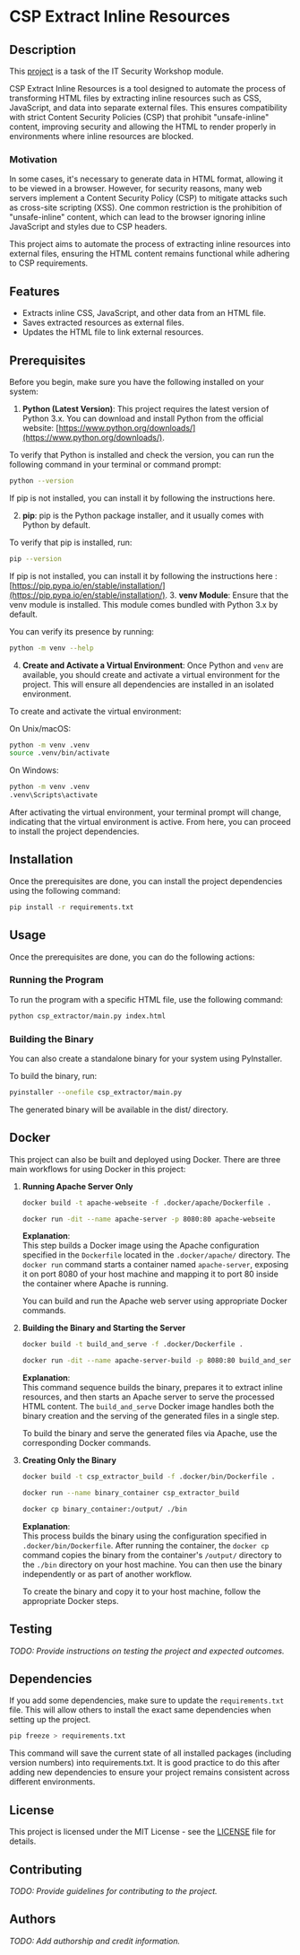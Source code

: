 # CSP Extract Inline Resources

## Description

This [project](https://sarwiki.informatik.hu-berlin.de/CSP:_Umwandlung_von_Inline_/_Internal_CSS,_JS_und_DATA_in_externe_Ressourcen) is a task of the IT Security Workshop module. 

CSP Extract Inline Resources is a tool designed to automate the process of transforming HTML files by extracting inline resources such as CSS, JavaScript, and data into separate external files. This ensures compatibility with strict Content Security Policies (CSP) that prohibit "unsafe-inline" content, improving security and allowing the HTML to render properly in environments where inline resources are blocked.

### Motivation

In some cases, it's necessary to generate data in HTML format, allowing it to be viewed in a browser. However, for security reasons, many web servers implement a Content Security Policy (CSP) to mitigate attacks such as cross-site scripting (XSS). One common restriction is the prohibition of "unsafe-inline" content, which can lead to the browser ignoring inline JavaScript and styles due to CSP headers.

This project aims to automate the process of extracting inline resources into external files, ensuring the HTML content remains functional while adhering to CSP requirements.

## Features
- Extracts inline CSS, JavaScript, and other data from an HTML file.
- Saves extracted resources as external files.
- Updates the HTML file to link external resources.

## Prerequisites

Before you begin, make sure you have the following installed on your system:

1. **Python (Latest Version)**: This project requires the latest version of Python 3.x. You can download and install Python from the official website: [https://www.python.org/downloads/](https://www.python.org/downloads/).

To verify that Python is installed and check the version, you can run the following command in your terminal or command prompt:

```bash
python --version
```
If pip is not installed, you can install it by following the instructions here.

2. **pip**: pip is the Python package installer, and it usually comes with Python by default. 

To verify that pip is installed, run:
```bash
pip --version
```
If pip is not installed, you can install it by following the instructions here : [https://pip.pypa.io/en/stable/installation/](https://pip.pypa.io/en/stable/installation/).
3. **venv Module**: Ensure that the venv module is installed. This module comes bundled with Python 3.x by default. 
 
You can verify its presence by running:
```bash
python -m venv --help
```
4. **Create and Activate a Virtual Environment**: Once Python and `venv` are available, you should create and activate a virtual environment for the project. This will ensure all dependencies are installed in an isolated environment.

To create and activate the virtual environment:

On Unix/macOS:
```bash
python -m venv .venv
source .venv/bin/activate
```
On Windows:
```bash
python -m venv .venv
.venv\Scripts\activate
```
After activating the virtual environment, your terminal prompt will change, indicating that the virtual environment is active. From here, you can proceed to install the project dependencies.

## Installation

Once the prerequisites are done, you can install the project dependencies using the following command:
```bash
pip install -r requirements.txt
```

## Usage
Once the prerequisites are done, you can do the following actions:

### Running the Program
To run the program with a specific HTML file, use the following command:
```bash
python csp_extractor/main.py index.html
```

### Building the Binary

You can also create a standalone binary for your system using PyInstaller.

To build the binary, run:
```bash
pyinstaller --onefile csp_extractor/main.py
```

The generated binary will be available in the dist/ directory.

## Docker

This project can also be built and deployed using Docker. There are three main workflows for using Docker in this project:

1. **Running Apache Server Only**
    ```bash
   docker build -t apache-webseite -f .docker/apache/Dockerfile .
   ```
    ```bash
   docker run -dit --name apache-server -p 8080:80 apache-webseite
   ```
   **Explanation**:  
   This step builds a Docker image using the Apache configuration specified in the `Dockerfile` located in the `.docker/apache/` directory. The `docker run` command starts a container named `apache-server`, exposing it on port 8080 of your host machine and mapping it to port 80 inside the container where Apache is running.

   You can build and run the Apache web server using appropriate Docker commands.

2. **Building the Binary and Starting the Server**
    ```bash
   docker build -t build_and_serve -f .docker/Dockerfile .
   ```
    ```bash
   docker run -dit --name apache-server-build -p 8080:80 build_and_serve
   ```
   **Explanation**:  
   This command sequence builds the binary, prepares it to extract inline resources, and then starts an Apache server to serve the processed HTML content. The `build_and_serve` Docker image handles both the binary creation and the serving of the generated files in a single step.

   To build the binary and serve the generated files via Apache, use the corresponding Docker commands.

3. **Creating Only the Binary**
    ```bash
   docker build -t csp_extractor_build -f .docker/bin/Dockerfile .
   ```
    ```bash
   docker run --name binary_container csp_extractor_build
   ```
    ```bash
   docker cp binary_container:/output/ ./bin 
   ```
   **Explanation**:  
   This process builds the binary using the configuration specified in `.docker/bin/Dockerfile`. After running the container, the `docker cp` command copies the binary from the container's `/output/` directory to the `./bin` directory on your host machine. You can then use the binary independently or as part of another workflow.

   To create the binary and copy it to your host machine, follow the appropriate Docker steps.

## Testing

_TODO: Provide instructions on testing the project and expected outcomes._

## Dependencies

If you add some dependencies, make sure to update the `requirements.txt` file. This will allow others to install the exact same dependencies when setting up the project. 
```bash
pip freeze > requirements.txt
```
This command will save the current state of all installed packages (including version numbers) into requirements.txt. It is good practice to do this after adding new dependencies to ensure your project remains consistent across different environments.
## License

This project is licensed under the MIT License - see the [LICENSE](LICENSE) file for details.

## Contributing

_TODO: Provide guidelines for contributing to the project._

## Authors

_TODO: Add authorship and credit information._
